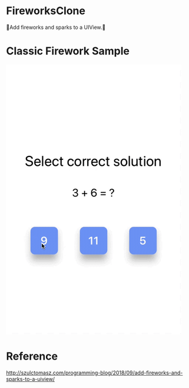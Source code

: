 # FireworksClone
🎉Add fireworks and sparks to a UIView.🎉

# Classic Firework Sample
![alt test](Images/classic.gif)

# Reference
http://szulctomasz.com/programming-blog/2018/09/add-fireworks-and-sparks-to-a-uiview/
